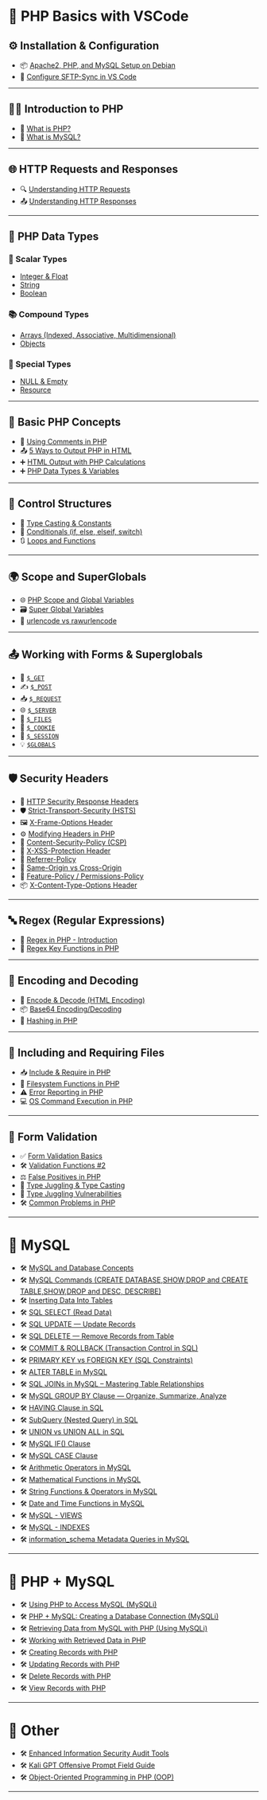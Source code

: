 
# 📘 PHP Basics with VSCode

## ⚙️ Installation & Configuration

* 📦 [Apache2, PHP, and MySQL Setup on Debian](https://github.com/nikhilpatidar01/Web-Application-Penetration-Testing/blob/Master/1.%20PHP%20Basics%20with%20VSCode/01.%20PHP%2C%20VSCode%2C%20Server%20Setup/01.%20Debian%20Apache2%20PHP%20MySQL%20Install%20and%20Setup.md#web-penetration-testing)
* 🔄 [Configure SFTP-Sync in VS Code](https://github.com/nikhilpatidar01/Web-Application-Penetration-Testing/blob/Master/1.%20PHP%20Basics%20with%20VSCode/01.%20PHP%2C%20VSCode%2C%20Server%20Setup/02.%20sftp-sync%20in%20VS%20Code.md#-how-to-install-and-set-up-sftp-sync-by-natizyskunk)

---

## 🧑‍💻 Introduction to PHP

* 📖 [What is PHP?](https://github.com/nikhilpatidar01/Web-Application-Penetration-Testing/blob/Master/1.%20PHP%20Basics%20with%20VSCode/02.%20Introduction%20of%20PHP/01.%20What%20is%20PHP.md#-php)
* 💾 [What is MySQL?](https://github.com/nikhilpatidar01/Web-Application-Penetration-Testing/blob/Master/1.%20PHP%20Basics%20with%20VSCode/02.%20Introduction%20of%20PHP/02.%20What%20is%20MySQL.md#-mysql)

---

## 🌐 HTTP Requests and Responses

* 🔍 [Understanding HTTP Requests](https://github.com/nikhilpatidar01/Web-Application-Penetration-Testing/blob/Master/1.%20PHP%20Basics%20with%20VSCode/03.%20HTTP%20Concepts/01.%20HTTP%20Requests%20and%20Responses.md#-web-fundamentals)
* 📤 [Understanding HTTP Responses](https://github.com/nikhilpatidar01/Web-Application-Penetration-Testing/blob/Master/1.%20PHP%20Basics%20with%20VSCode/03.%20HTTP%20Concepts/01.%20HTTP%20Requests%20and%20Responses.md#2%EF%B8%8F%E2%83%A3-what-is-an-http-response)

---

## 🧱 PHP Data Types

### 🔢 Scalar Types

* [Integer & Float](https://github.com/nikhilpatidar01/Web-Application-Penetration-Testing/blob/Master/1.%20PHP%20Basics%20with%20VSCode/04.%20PHP%20Data%20Types/01.%20Scalar%20Types/01.%20Integer%20and%20Float.md#-numbers-in-php)
* [String](https://github.com/nikhilpatidar01/Web-Application-Penetration-Testing/blob/Master/1.%20PHP%20Basics%20with%20VSCode/04.%20PHP%20Data%20Types/01.%20Scalar%20Types/02.%20String.md#php-strings)
* [Boolean](https://github.com/nikhilpatidar01/Web-Application-Penetration-Testing/blob/Master/1.%20PHP%20Basics%20with%20VSCode/04.%20PHP%20Data%20Types/01.%20Scalar%20Types/03.%20Boolean.md#what-is-a-boolean)

### 📚 Compound Types

* [Arrays (Indexed, Associative, Multidimensional)](https://github.com/nikhilpatidar01/Web-Application-Penetration-Testing/blob/Master/1.%20PHP%20Basics%20with%20VSCode/04.%20PHP%20Data%20Types/02.%20Compound%20Types/01.%20Arrays.md#-arrays-in-php)
* [Objects](https://github.com/nikhilpatidar01/Web-Application-Penetration-Testing/blob/Master/1.%20PHP%20Basics%20with%20VSCode/04.%20PHP%20Data%20Types/02.%20Compound%20Types/02.%20Objects.md#-objects-in-php)

### 🧩 Special Types

* [NULL & Empty](https://github.com/nikhilpatidar01/Web-Application-Penetration-Testing/blob/Master/1.%20PHP%20Basics%20with%20VSCode/04.%20PHP%20Data%20Types/03.%20Special%20Types/01.%20NULL%20and%20Empty.md#null-and-empty-in-php)
* [Resource](https://github.com/nikhilpatidar01/Web-Application-Penetration-Testing/blob/Master/1.%20PHP%20Basics%20with%20VSCode/04.%20PHP%20Data%20Types/03.%20Special%20Types/02.%20Resource.md#resource-in-php)

---

## 📝 Basic PHP Concepts

* 💬 [Using Comments in PHP](https://github.com/nikhilpatidar01/Web-Application-Penetration-Testing/blob/Master/1.%20PHP%20Basics%20with%20VSCode/04.%20PHP%20Data%20Types/PHP%20Comments.md#-php-script-understanding-comments)
* 📤 [5 Ways to Output PHP in HTML](https://github.com/nikhilpatidar01/Web-Application-Penetration-Testing/blob/Master/1.%20PHP%20Basics%20with%20VSCode/04.%20PHP%20Data%20Types/PHP%20HTML%20Output%205%20Methods.md#-php-html-output-5-methods-with-examples)
* ➕ [HTML Output with PHP Calculations](https://github.com/nikhilpatidar01/Web-Application-Penetration-Testing/blob/Master/1.%20PHP%20Basics%20with%20VSCode/04.%20PHP%20Data%20Types/PHP%20for%20%20Calculations.md#-using-php-for-html-output-with-calculations-and-text-display)
* ➕ [PHP Data Types & Variables](https://github.com/nikhilpatidar01/Web-Application-Penetration-Testing/blob/Master/1.%20PHP%20Basics%20with%20VSCode/04.%20PHP%20Data%20Types/%20PHP%20Data%20Types%20%26%20Variables.md#php-data-types--variables)

---

## 🧠 Control Structures

* 🔁 [Type Casting & Constants](https://github.com/nikhilpatidar01/Web-Application-Penetration-Testing/blob/Master/1.%20PHP%20Basics%20with%20VSCode/05.%20Control%20Structures/01.%20Type%20Casting%20and%20Constants.md#-php-type-casting)
* 🔄 [Conditionals (if, else, elseif, switch)](https://github.com/nikhilpatidar01/Web-Application-Penetration-Testing/blob/Master/1.%20PHP%20Basics%20with%20VSCode/05.%20Control%20Structures/02.%20Conditional%20If%20and%20Switch%20Statements.md#-php-control-structures)
* 🔃 [Loops and Functions](https://github.com/nikhilpatidar01/Web-Application-Penetration-Testing/blob/Master/1.%20PHP%20Basics%20with%20VSCode/05.%20Control%20Structures/03.%20Loops%20in%20PHP.md#php-loops-and-functions)

---

## 🌍 Scope and SuperGlobals

* 🌐 [PHP Scope and Global Variables](https://github.com/nikhilpatidar01/Web-Application-Penetration-Testing/blob/Master/1.%20PHP%20Basics%20with%20VSCode/06.%20Superglobals%20and%20Scope/01.%20Scope%20and%20Global%20Variables.md#php-scope-and-global-variables)
* 🗃️ [Super Global Variables](https://github.com/nikhilpatidar01/Web-Application-Penetration-Testing/blob/Master/1.%20PHP%20Basics%20with%20VSCode/06.%20Superglobals%20and%20Scope/02.%20Super%20Global%20Variables.md#-php-super-global-variables)
* 🧪 [urlencode vs rawurlencode](https://github.com/nikhilpatidar01/Web-Application-Penetration-Testing/blob/Master/1.%20PHP%20Basics%20with%20VSCode/06.%20Superglobals%20and%20Scope/Urlencode%20and%20Rawurlencode.md#urlencode-and-rawurlencode-in-php)


---

## 📤 Working with Forms & Superglobals

* 🔎 [`$_GET`](https://github.com/nikhilpatidar01/Web-Application-Penetration-Testing/blob/Master/1.%20PHP%20Basics%20with%20VSCode/07.%20SuperGlobals%20and%20Forms/01.%20$_GET.md#_get)
* ✍️ [`$_POST`](https://github.com/nikhilpatidar01/Web-Application-Penetration-Testing/blob/Master/1.%20PHP%20Basics%20with%20VSCode/07.%20SuperGlobals%20and%20Forms/02.%20%24_POST.md#_post-in-php)
* 📥 [`$_REQUEST`](https://github.com/nikhilpatidar01/Web-Application-Penetration-Testing/blob/Master/1.%20PHP%20Basics%20with%20VSCode/07.%20SuperGlobals%20and%20Forms/03.%20%24_REQUEST.md#_request-in-php)
* 🌐 [`$_SERVER`](https://github.com/nikhilpatidar01/Web-Application-Penetration-Testing/blob/Master/1.%20PHP%20Basics%20with%20VSCode/07.%20SuperGlobals%20and%20Forms/04.%20$_SERVER.md#_server)
* 📎 [`$_FILES`](https://github.com/nikhilpatidar01/Web-Application-Penetration-Testing/blob/Master/1.%20PHP%20Basics%20with%20VSCode/07.%20SuperGlobals%20and%20Forms/05.%20$_FILES.md#_files-upload-in-php)
* 🍪 [`$_COOKIE`](https://github.com/nikhilpatidar01/Web-Application-Penetration-Testing/blob/Master/1.%20PHP%20Basics%20with%20VSCode/07.%20SuperGlobals%20and%20Forms/06.%20%24_COOKIE.md#_cookie)
* 🔐 [`$_SESSION`](https://github.com/nikhilpatidar01/Web-Application-Penetration-Testing/blob/Master/1.%20PHP%20Basics%20with%20VSCode/07.%20SuperGlobals%20and%20Forms/07.%20$_SESSION.md#_session)
* 💡 [`$GLOBALS`](https://github.com/nikhilpatidar01/Web-Application-Penetration-Testing/blob/Master/1.%20PHP%20Basics%20with%20VSCode/07.%20SuperGlobals%20and%20Forms/08.%20%24GLOBALS.md#globals)

---

## 🛡️ Security Headers

* 🔎 [HTTP Security Response Headers](https://github.com/nikhilpatidar01/Web-Application-Penetration-Testing/blob/Master/1.%20PHP%20Basics%20with%20VSCode/08.%20Security%20Header/01.%20HTTP%20Security%20Response%20Headers.md#-http-security-response-headers)
* 🛡️ [Strict-Transport-Security (HSTS)](https://github.com/nikhilpatidar01/Web-Application-Penetration-Testing/blob/Master/1.%20PHP%20Basics%20with%20VSCode/08.%20Security%20Header/02.%20Strict-Transport-Security%20%28HSTS%29.md#strict-transport-security-hsts)
* 🖼️ [X-Frame-Options Header](https://github.com/nikhilpatidar01/Web-Application-Penetration-Testing/blob/Master/1.%20PHP%20Basics%20with%20VSCode/08.%20Security%20Header/03.%20X-Frame-Options%20Header.md#x-frame-options-header)
* ⚙️ [Modifying Headers in PHP](https://github.com/nikhilpatidar01/Web-Application-Penetration-Testing/blob/Master/1.%20PHP%20Basics%20with%20VSCode/08.%20Security%20Header/04.%20Modifying%20Headers.md#modifying-headers-in-php)
* 📜 [Content-Security-Policy (CSP)](https://github.com/nikhilpatidar01/Web-Application-Penetration-Testing/blob/Master/1.%20PHP%20Basics%20with%20VSCode/08.%20Security%20Header/05.%20Content-Security-Policy%20%28CSP%29.md#%EF%B8%8F-content-security-policy-csp-in-ini)
* 🧪 [X-XSS-Protection Header](https://github.com/nikhilpatidar01/Web-Application-Penetration-Testing/blob/Master/1.%20PHP%20Basics%20with%20VSCode/08.%20Security%20Header/06.%20X-XSS%20Protection%20Header.md#%EF%B8%8F-x-xss-protection-header--php-security-lab)
* 🔁 [Referrer-Policy](https://github.com/nikhilpatidar01/Web-Application-Penetration-Testing/blob/Master/1.%20PHP%20Basics%20with%20VSCode/08.%20Security%20Header/07.%20Referrer%20Policy.md#-referrer-policy)
* 🔄 [Same-Origin vs Cross-Origin](https://github.com/nikhilpatidar01/Web-Application-Penetration-Testing/blob/Master/1.%20PHP%20Basics%20with%20VSCode/08.%20Security%20Header/08.%20Same%20Origin%20vs%20Cross%20Origin.md#-same-origin-vs-cross-origin)
* 🚫 [Feature-Policy / Permissions-Policy](https://github.com/nikhilpatidar01/Web-Application-Penetration-Testing/blob/Master/1.%20PHP%20Basics%20with%20VSCode/08.%20Security%20Header/09.%20Feature-Policy%20%28Permissions-Policy%29.md#-feature-policy--permissions-policy)
* 📦 [X-Content-Type-Options Header](https://github.com/nikhilpatidar01/Web-Application-Penetration-Testing/blob/Master/1.%20PHP%20Basics%20with%20VSCode/08.%20Security%20Header/10.%20X-Content%20Type%20Options%20Header.md#-x-content-type-options-header)

---

## 🔤 Regex (Regular Expressions)

* 🧵 [Regex in PHP - Introduction](https://github.com/nikhilpatidar01/Web-Application-Penetration-Testing/blob/Master/1.%20PHP%20Basics%20with%20VSCode/09.%20Regex/01.%20Regular%20Expressions%20%28Regex%29.md#php-regular-expressions-regex)
* 🔧 [Regex Key Functions in PHP](https://github.com/nikhilpatidar01/Web-Application-Penetration-Testing/blob/Master/1.%20PHP%20Basics%20with%20VSCode/09.%20Regex/02.%20Regular%20Expressions%20%28Key%20Functions%29.md#php-regular-expressions---key-functions)

---

## 🔐 Encoding and Decoding

* 🧬 [Encode & Decode (HTML Encoding)](https://github.com/nikhilpatidar01/Web-Application-Penetration-Testing/blob/Master/1.%20PHP%20Basics%20with%20VSCode/10.%20Encoding%20and%20Decoding/01.%20Encode%20and%20Decode%20in%20PHP.md#encode-and-decode-in-php-html-encoding-functions)
* 📦 [Base64 Encoding/Decoding](https://github.com/nikhilpatidar01/Web-Application-Penetration-Testing/blob/Master/1.%20PHP%20Basics%20with%20VSCode/10.%20Encoding%20and%20Decoding/02.%20Base64%20Encoding%20and%20Decoding%20in%20PHP.md#base64-encoding-and-decoding-in-php)
* 🔐 [Hashing in PHP](https://github.com/nikhilpatidar01/Web-Application-Penetration-Testing/blob/Master/1.%20PHP%20Basics%20with%20VSCode/10.%20Encoding%20and%20Decoding/03.%20Hashing%20in%20PHP.md#hashing-in-php)

---

## 📂 Including and Requiring Files

* 📥 [Include & Require in PHP](https://github.com/nikhilpatidar01/Web-Application-Penetration-Testing/blob/Master/1.%20PHP%20Basics%20with%20VSCode/11.%20Including%20and%20Requiring%20Files/01.%20Including%20and%20Requiring%20Files%20in%20PHP.md#including-and-requiring-files-in-php)
* 📁 [Filesystem Functions in PHP](https://github.com/nikhilpatidar01/Web-Application-Penetration-Testing/blob/Master/1.%20PHP%20Basics%20with%20VSCode/11.%20Including%20and%20Requiring%20Files/02.%20Filesystem%20Functions%20in%20PHP.md#-what-are-filesystem-functions)
* ⚠️ [Error Reporting in PHP](https://github.com/nikhilpatidar01/Web-Application-Penetration-Testing/blob/Master/1.%20PHP%20Basics%20with%20VSCode/11.%20Including%20and%20Requiring%20Files/03.%20Error%20Reporting%20in%20PHP.md#php-error-reporting)
* 💻 [OS Command Execution in PHP](https://github.com/nikhilpatidar01/Web-Application-Penetration-Testing/blob/Master/1.%20PHP%20Basics%20with%20VSCode/11.%20Including%20and%20Requiring%20Files/04.%20OS%20Commands%20Execution.md#%EF%B8%8F-php-os-commands-execution)

---

## 📝 Form Validation

* ✅ [Form Validation Basics](https://github.com/nikhilpatidar01/Web-Application-Penetration-Testing/blob/Master/1.%20PHP%20Basics%20with%20VSCode/12.%20Form%20Validation/01.%20Form%20Validation.md#-php-form-validation)
* 🛠️ [Validation Functions #2](https://github.com/nikhilpatidar01/Web-Application-Penetration-Testing/blob/Master/1.%20PHP%20Basics%20with%20VSCode/12.%20Form%20Validation/02.%20Form%20Validation2.md#php-validation-functions2)
* ⚖️ [False Positives in PHP](https://github.com/nikhilpatidar01/Web-Application-Penetration-Testing/blob/Master/1.%20PHP%20Basics%20with%20VSCode/12.%20Form%20Validation/03.%20False%20Positives.md#-false-positives-in-php-comparisons)
* 🔁 [Type Juggling & Type Casting](https://github.com/nikhilpatidar01/Web-Application-Penetration-Testing/blob/Master/1.%20PHP%20Basics%20with%20VSCode/12.%20Form%20Validation/04.%20Type%20Juggling%20and%20Type%20Casting.md#-type-juggling-and-type-casting-in-php)
* 🚨 [Type Juggling Vulnerabilities](https://github.com/nikhilpatidar01/Web-Application-Penetration-Testing/blob/Master/1.%20PHP%20Basics%20with%20VSCode/12.%20Form%20Validation/05.%20Type%20Juggling%20Vulnerabilities%20in%20PHP%20Login%20Forms.md#-fixed-and-complete-typejuggling-loginphp-script)
* 🛠️ [Common Problems in PHP](https://github.com/nikhilpatidar01/Web-Application-Penetration-Testing/blob/Master/1.%20PHP%20Basics%20with%20VSCode/12.%20Form%20Validation/06.%20Common%20Problems%20in%20PHP.md#-common-problems-in-php)

---

# 📘 MySQL

* 🛠️ [MySQL and Database Concepts](https://github.com/nikhilpatidar01/Web-Application-Penetration-Testing/blob/Master/2.%20MySQL/01.%20MySQL/01.%20%20MySQL%20and%20Database%20Concepts.md#-mysql-and-database-concepts)
* 🛠️ [MySQL Commands (CREATE DATABASE,SHOW,DROP and CREATE TABLE,SHOW,DROP and DESC, DESCRIBE)](https://github.com/nikhilpatidar01/Web-Application-Penetration-Testing/blob/Master/2.%20MySQL/01.%20MySQL/02.%20MySQL%20Commands.md#-mysql-commands-create-databaseshowdrop-and-create-tableshowdrop-and-desc-describe)
* 🛠️ [Inserting Data Into Tables](https://github.com/nikhilpatidar01/Web-Application-Penetration-Testing/blob/Master/2.%20MySQL/01.%20MySQL/03.%20Inserting%20Data%20Into%20Tables.md#-inserting-data-into-tables)
* 🛠️ [SQL SELECT (Read Data)](https://github.com/nikhilpatidar01/Web-Application-Penetration-Testing/blob/Master/2.%20MySQL/01.%20MySQL/04.%20Read%20Data%20SQL%20Select.md#-sql-select-read-data)
* 🛠️ [SQL UPDATE — Update Records](https://github.com/nikhilpatidar01/Web-Application-Penetration-Testing/blob/Master/2.%20MySQL/01.%20MySQL/05.%20SQL%20UPDATE.md#%EF%B8%8F-sql-update--update-records)
* 🛠️ [SQL DELETE — Remove Records from Table](https://github.com/nikhilpatidar01/Web-Application-Penetration-Testing/blob/Master/2.%20MySQL/01.%20MySQL/06.%20SQL%20DELETE.md#-sql-delete--remove-records-from-table)
* 🛠️ [COMMIT & ROLLBACK (Transaction Control in SQL)](https://github.com/nikhilpatidar01/Web-Application-Penetration-Testing/blob/Master/2.%20MySQL/01.%20MySQL/07.%20COMMIT%20%26%20ROLLBACK.md#-commit--rollback-transaction-control-in-sql)
* 🛠️ [PRIMARY KEY vs FOREIGN KEY (SQL Constraints)](https://github.com/nikhilpatidar01/Web-Application-Penetration-Testing/blob/Master/2.%20MySQL/01.%20MySQL/08.%20PRIMARY%20KEY%20vs%20FOREIGN%20KEY.md#-primary-key-vs-foreign-key-sql-constraints)
* 🛠️ [ALTER TABLE in MySQL](https://github.com/nikhilpatidar01/Web-Application-Penetration-Testing/blob/Master/2.%20MySQL/01.%20MySQL/09.%20ALTER%20TABLE%20in%20MySQL.md#-alter-table-in-mysql)
* 🛠️ [SQL JOINs in MySQL – Mastering Table Relationships](https://github.com/nikhilpatidar01/Web-Application-Penetration-Testing/blob/Master/2.%20MySQL/01.%20MySQL/10.%20SQL%20JOINs%20in%20MySQL.md#-sql-joins-in-mysql--mastering-table-relationships)
* 🛠️ [MySQL GROUP BY Clause — Organize, Summarize, Analyze](https://github.com/nikhilpatidar01/Web-Application-Penetration-Testing/blob/Master/2.%20MySQL/01.%20MySQL/11.%20%20MySQL%20GROUP%20BY%20.md#-mysql-group-by-clause--organize-summarize-analyze)
* 🛠️ [HAVING Clause in SQL](https://github.com/nikhilpatidar01/Web-Application-Penetration-Testing/blob/Master/2.%20MySQL/01.%20MySQL/12.%20HAVING%20Clause%20in%20SQL.md#-having-clause-in-sql)
* 🛠️ [SubQuery (Nested Query) in SQL](https://github.com/nikhilpatidar01/Web-Application-Penetration-Testing/blob/Master/2.%20MySQL/01.%20MySQL/13.%20SubQuery%20in%20SQL.md#-subquery-nested-query-in-sql)
* 🛠️ [UNION vs UNION ALL in SQL](https://github.com/nikhilpatidar01/Web-Application-Penetration-Testing/blob/Master/2.%20MySQL/01.%20MySQL/14.%20UNION%20vs%20UNION%20ALL%20in%20SQL.md#-union-vs-union-all-in-sql)
* 🛠️ [MySQL IF() Clause](https://github.com/nikhilpatidar01/Web-Application-Penetration-Testing/blob/Master/2.%20MySQL/01.%20MySQL/15.%20IF()%20Clause.md#-mysql-if-clause)
* 🛠️ [MySQL CASE Clause](https://github.com/nikhilpatidar01/Web-Application-Penetration-Testing/blob/Master/2.%20MySQL/01.%20MySQL/16.%20CASE%20Clause.md#-mysql-case-clause)
* 🛠️ [Arithmetic Operators in MySQL](https://github.com/nikhilpatidar01/Web-Application-Penetration-Testing/blob/Master/2.%20MySQL/01.%20MySQL/17.%20Arithmetic%20Operators%20in%20MySQL.md#-arithmetic-operators-in-mysql)
* 🛠️ [Mathematical Functions in MySQL](https://github.com/nikhilpatidar01/Web-Application-Penetration-Testing/blob/Master/2.%20MySQL/01.%20MySQL/18.%20Mathematical%20Functions%20in%20MySQL.md#-mathematical-functions-in-mysql)
* 🛠️ [String Functions & Operators in MySQL](https://github.com/nikhilpatidar01/Web-Application-Penetration-Testing/blob/Master/2.%20MySQL/01.%20MySQL/19.%20String%20Functions%20%26%20Operators%20in%20MySQL.md#-string-functions--operators-in-mysql)
* 🛠️ [Date and Time Functions in MySQL](https://github.com/nikhilpatidar01/Web-Application-Penetration-Testing/blob/Master/2.%20MySQL/01.%20MySQL/20.%20Date%20and%20Time%20Functions%20in%20MySQL.md#%EF%B8%8F-date-and-time-functions-in-mysql)
* 🛠️ [MySQL - VIEWS](https://github.com/nikhilpatidar01/Web-Application-Penetration-Testing/blob/Master/2.%20MySQL/01.%20MySQL/21.%20MySQL%20Views.md#-mysql---views)
* 🛠️ [MySQL - INDEXES](https://github.com/nikhilpatidar01/Web-Application-Penetration-Testing/blob/Master/2.%20MySQL/01.%20MySQL/22.%20MySQL%20Index.md#-mysql--indexes)
* 🛠️ [information_schema Metadata Queries in MySQL](https://github.com/nikhilpatidar01/Web-Application-Penetration-Testing/blob/Master/2.%20MySQL/01.%20MySQL/23.%20Information%20Schema%20Metadata%20Queries.md#-information_schema-metadata-queries-in-mysql)

---

# 📘 PHP + MySQL

* 🛠️ [Using PHP to Access MySQL (MySQLi)](https://github.com/nikhilpatidar01/Web-Application-Penetration-Testing/blob/Master/2.%20MySQL/02.%20PHP%20%2B%20MySQL/01.%20PHP%20to%20Access%20MySQL.md#-using-php-to-access-mysql-mysqli)
* 🛠️ [PHP + MySQL: Creating a Database Connection (MySQLi)](https://github.com/nikhilpatidar01/Web-Application-Penetration-Testing/blob/Master/2.%20MySQL/02.%20PHP%20%2B%20MySQL/02.%20PHP%20%2B%20MySQL%3A%20Creating%20a%20Database%20Connection.md#-php--mysql-creating-a-database-connection-mysqli)
* 🛠️ [Retrieving Data from MySQL with PHP (Using MySQLi)](https://github.com/nikhilpatidar01/Web-Application-Penetration-Testing/blob/Master/2.%20MySQL/02.%20PHP%20%2B%20MySQL/03.%20Retrieving%20Data%20from%20MySQL%20with%20PHP.md#-retrieving-data-from-mysql-with-php-using-mysqli)
* 🛠️ [Working with Retrieved Data in PHP](https://github.com/nikhilpatidar01/Web-Application-Penetration-Testing/blob/Master/2.%20MySQL/02.%20PHP%20%2B%20MySQL/04.%20Working%20with%20Retrieved%20Data%20in%20PHP.md#working-with-retrieved-data-in-php)
* 🛠️ [Creating Records with PHP](https://github.com/nikhilpatidar01/Web-Application-Penetration-Testing/blob/Master/2.%20MySQL/02.%20PHP%20%2B%20MySQL/05.%20Creating%20Records%20with%20PHP.md#-creating-records-with-php)
* 🛠️ [Updating Records with PHP](https://github.com/nikhilpatidar01/Web-Application-Penetration-Testing/blob/Master/2.%20MySQL/02.%20PHP%20%2B%20MySQL/06.%20Updating%20Records%20with%20PHP.md#-creating-records-with-php)
* 🛠️ [Delete Records with PHP](https://github.com/nikhilpatidar01/Web-Application-Penetration-Testing/blob/Master/2.%20MySQL/02.%20PHP%20%2B%20MySQL/07.%20Delete%20Records%20with%20PHP.md#%EF%B8%8F-what-is-delete-records-with-php)
* 🛠️ [View Records with PHP](https://github.com/nikhilpatidar01/Web-Application-Penetration-Testing/blob/Master/2.%20MySQL/02.%20PHP%20%2B%20MySQL/08.%20View%20Records%20with%20PHP.md#-what-is-view-records-with-php)

---

# 📘 Other 

* 🛠️ [Enhanced Information Security Audit Tools](https://github.com/nikhilpatidar01/Web-Application-Penetration-Testing/blob/Master/Other/01.%20%20Information%20Security%20Audit%20Tools.md#%EF%B8%8F-enhanced-information-security-audit-tools)
* 🛠️ [Kali GPT Offensive Prompt Field Guide](https://github.com/nikhilpatidar01/Web-Application-Penetration-Testing/blob/Master/Other/02.%20%20Offensive%20Prompt%20Field%20Guide.md#kali-gpt-offensive-prompt-field-guide-)
* 🛠️ [Object-Oriented Programming in PHP (OOP)](https://github.com/nikhilpatidar01/Web-Application-Penetration-Testing/blob/Master/Other/03.%20%20OOP%20(Object%20Oriented%20Programming).md#-object-oriented-programming-in-php-oop)

---

